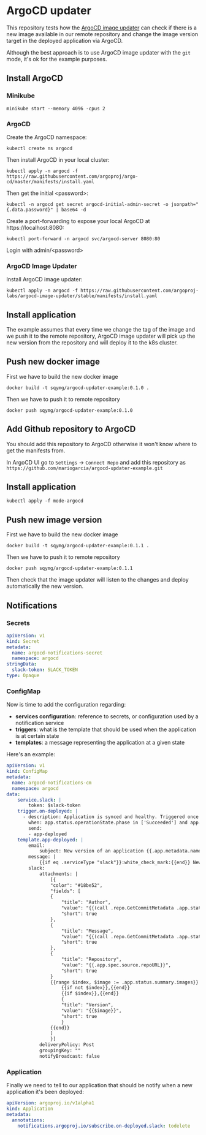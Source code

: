 # ArgoCD updater

This repository tests how the [ArgoCD image updater](https://argocd-image-updater.readthedocs.io/) can check if there is a new image available in our remote repository and change the image version target in the deployed application via ArgoCD.

Although the best approach is to use ArgoCD image updater with the `git` mode, it's ok for the example purposes.

## Install ArgoCD

### Minikube

```shell
minikube start --memory 4096 -cpus 2
```

### ArgoCD

Create the ArgoCD namespace:

```shell
kubectl create ns argocd
```

Then install ArgoCD in your local cluster:

```shell
kubectl apply -n argocd -f https://raw.githubusercontent.com/argoproj/argo-cd/master/manifests/install.yaml
```

Then get the initial \<password\>:

```shell
kubectl -n argocd get secret argocd-initial-admin-secret -o jsonpath="{.data.password}" | base64 -d
```

Create a port-forwarding to expose your local ArgoCD at https://localhost:8080:

```shell
kubectl port-forward -n argocd svc/argocd-server 8080:80
```

Login with admin/\<password\>

### ArgoCD Image Updater

Install ArgoCD image updater:

```shell
kubectl apply -n argocd -f https://raw.githubusercontent.com/argoproj-labs/argocd-image-updater/stable/manifests/install.yaml
```

## Install application

The example assumes that every time we change the tag of the image and we push it to the remote repository, ArgoCD image updater will pick up the new version from the repository and will deploy it to the k8s cluster.

## Push new docker image

First we have to build the new docker image

```shell
docker build -t sqymg/argocd-updater-example:0.1.0 .
```

Then we have to push it to remote repository

```shell
docker push sqymg/argocd-updater-example:0.1.0
```

## Add Github repository to ArgoCD

You should add this repository to ArgoCD otherwise it won't know where to get the manifests from.

In ArgoCD UI go to `Settings` -> `Connect Repo` and add this repository as `https://github.com/mariogarcia/argocd-updater-example.git`

## Install application

```shell
kubectl apply -f mode-argocd
```

## Push new image version

First we have to build the new docker image

```shell
docker build -t sqymg/argocd-updater-example:0.1.1 .
```

Then we have to push it to remote repository

```shell
docker push sqymg/argocd-updater-example:0.1.1
```

Then check that the image updater will listen to the changes and deploy automatically the new version.

## Notifications

### Secrets

```yaml
apiVersion: v1
kind: Secret
metadata:
  name: argocd-notifications-secret
  namespace: argocd
stringData:
  slack-token: SLACK_TOKEN
type: Opaque
```

### ConfigMap

Now is time to add the configuration regarding:

- **services configuration**: reference to secrets, or configuration used by a notification service
- **triggers**: what is the template that should be used when the application is at certain state
- **templates**: a message representing the application at a given state

Here's an example:

```yaml
apiVersion: v1
kind: ConfigMap
metadata:
  name: argocd-notifications-cm
  namespace: argocd
data:
    service.slack: |
        token: $slack-token
    trigger.on-deployed: |
      - description: Application is synced and healthy. Triggered once per commit.
        when: app.status.operationState.phase in ['Succeeded'] and app.status.health.status == 'Healthy'
        send:
        - app-deployed
    template.app-deployed: |
        email:
            subject: New version of an application {{.app.metadata.name}} is up and running.
        message: |
            {{if eq .serviceType "slack"}}:white_check_mark:{{end}} New version of *{{.app.metadata.name}}* is deployed.
        slack:
            attachments: |
                [{
                "color": "#18be52",
                "fields": [
                {
                    "title": "Author",
                    "value": "{{(call .repo.GetCommitMetadata .app.status.sync.revision).Author}}",
                    "short": true
                },
                {
                    "title": "Message",
                    "value": "{{(call .repo.GetCommitMetadata .app.status.sync.revision).Message}}",
                    "short": true
                },
                {
                    "title": "Repository",
                    "value": "{{.app.spec.source.repoURL}}",
                    "short": true
                }
                {{range $index, $image := .app.status.summary.images}}
                    {{if not $index}},{{end}}
                    {{if $index}},{{end}}
                    {
                    "title": "Version",
                    "value": "{{$image}}",
                    "short": true
                    }
                {{end}}
                ]
                }]
            deliveryPolicy: Post
            groupingKey: ""
            notifyBroadcast: false
```

### Application

Finally we need to tell to our application that should be notify when a new application it's been deployed:

```yaml
apiVersion: argoproj.io/v1alpha1
kind: Application
metadata:
  annotations:
    notifications.argoproj.io/subscribe.on-deployed.slack: todelete
```